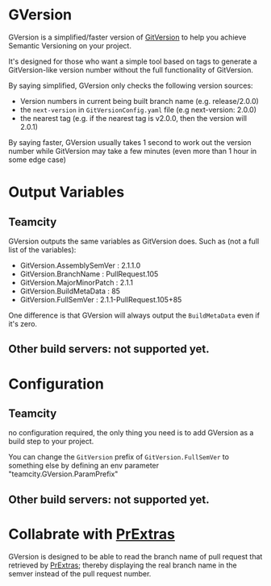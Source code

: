 # GVersion

GVersion is a simplified/faster version of [GitVersion](https://github.com/GitTools/GitVersion) to help you achieve Semantic Versioning on your project.

It's designed for those who want a simple tool based on tags to generate a GitVersion-like version number without the full functionality of GitVersion.

By saying simplified, GVersion only checks the following version sources:

- Version numbers in current being built branch name (e.g. release/2.0.0)
- the `next-version` in `GitVersionConfig.yaml` file (e.g next-version: 2.0.0)
- the nearest tag (e.g. if the nearest tag is v2.0.0, then the version will 2.0.1)

By saying faster, GVersion usually takes 1 second to work out the version number while GitVersion may take a few minutes (even more than 1 hour in some edge case)

# Output Variables

## Teamcity

GVersion outputs the same variables as GitVersion does. Such as (not a full list of the variables):

 - GitVersion.AssemblySemVer  : 2.1.1.0
 - GitVersion.BranchName      : PullRequest.105
 - GitVersion.MajorMinorPatch : 2.1.1
 - GitVersion.BuildMetaData   : 85
 - GitVersion.FullSemVer      : 2.1.1-PullRequest.105+85

One difference is that GVersion will always output the `BuildMetaData` even if it's zero.

## Other build servers: not supported yet.

# Configuration

## Teamcity

no configuration required, the only thing you need is to add GVersion as a build step to your project.

You can change the `GitVersion` prefix of `GitVersion.FullSemVer` to something else by defining an env parameter "teamcity.GVersion.ParamPrefix"

## Other build servers: not supported yet.

# Collabrate with [PrExtras](https://github.com/Nicologies/PrExtras)

GVersion is designed to be able to read the branch name of pull request that retrieved by [PrExtras](https://github.com/Nicologies/PrExtras); thereby displaying the real branch name in the semver instead of the pull request number.
